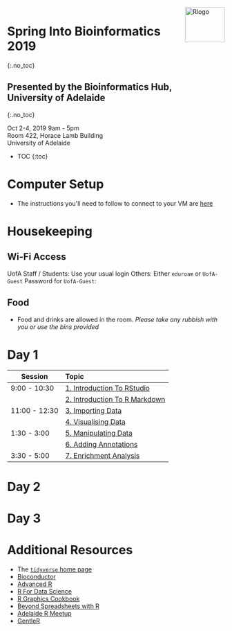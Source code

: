 <img src="https://www.r-project.org/logo/Rlogo.png" alt="Rlogo" border="0px" style="width:92px;height:81px;float:right">

# Spring Into Bioinformatics 2019 
{:.no_toc}

## Presented by the Bioinformatics Hub, <br> University of Adelaide 
{:.no_toc}

Oct 2-4, 2019
9am - 5pm  
Room 422, Horace Lamb Building  
University of Adelaide

* TOC
{:toc}


# Computer Setup

- The instructions you'll need to follow to connect to your VM are [here](setup)




# Housekeeping

## Wi-Fi Access

UofA Staff / Students: Use your usual login
Others: Either `eduroam` or `UofA-Guest`
Password for `UofA-Guest`: 

## Food

- Food and drinks are allowed in the room. *Please take any rubbish with you or use the bins provided*


# Day 1

| Session | Topic |
| ------- |:----- |
| 9:00 - 10:30 | [1. Introduction To RStudio](Day_1/01_IntroRStudio.html) |  
|              | [2. Introduction To R Markdown](Day_1/02_IntroRMarkdown.html) | 
| 11:00 - 12:30 | [3. Importing Data](Day_1/03_DataImport.html) | 
|               | [4. Visualising Data](Day_1/04_VisualisingData.html) | 
| 1:30 - 3:00 | [5. Manipulating Data](Day_1/05_WorkingWithData.html) |
|             | [6. Adding Annotations](Day_1/06_AddingAnnotations.html) |
| 3:30 - 5:00 | [7. Enrichment Analysis](Day_1/07_EnrichmentTesting.html) |


# Day 2

# Day 3


# Additional Resources

- The [`tidyverse` home page](https://www.tidyverse.org/)
- [Bioconductor](https://bioconductor.org/)
- [Advanced R](http://adv-r.had.co.nz/)
- [R For Data Science](http://r4ds.had.co.nz/)
- [R Graphics Cookbook](http://www.cookbook-r.com/Graphs/)
- [Beyond Spreadsheets with R](https://www.manning.com/books/beyond-spreadsheets-with-r?a_aid=datamungingwithr&a_bid=1dc44480)
- [Adelaide R Meetup](https://www.meetup.com/Adelaide-R-Users/)
- [GentleR]()